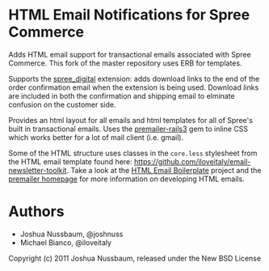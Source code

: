 HTML Email Notifications for Spree Commerce
===========================================

Adds HTML email support for transactional emails associated with Spree Commerce. This fork of the master repository uses ERB for templates.

Supports the [spree_digital](https://github.com/funkensturm/spree_digital) extension: 
adds download links to the end of the order confirmation email when the extension is being used. Download links are included in both the confirmation and shipping email to elminate confusion on the customer side.

Provides an html layout for all emails and html templates for all of Spree's built in transactional emails.
Uses the [premailer-rails3](https://github.com/fphilipe/premailer-rails3) gem to inline CSS which works better for a lot of mail client (i.e. gmail).

Some of the HTML structure uses classes in the `core.less` stylesheet from the HTML email template
found here: https://github.com/iloveitaly/email-newsletter-toolkit. Take a look at the [HTML Email Boilerplate](http://htmlemailboilerplate.com) project and the [premailer homepage](https://github.com/alexdunae/premailer) for more information on developing HTML emails.

Authors
===============
* Joshua Nussbaum, @joshnuss
* Michael Bianco, @iloveitaly

Copyright (c) 2011 Joshua Nussbaum, released under the New BSD License

